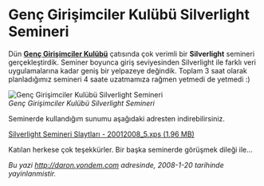 # Genç Girişimciler Kulübü Silverlight Semineri 

Dün **[Genç Girişimciler Kulübü](http://www.gencgirisimciler.org/)**
çatısında çok verimli bir **Silverlight** semineri gerçekleştirdik.
Seminer boyunca giriş seviyesinden Silverlight ile farklı veri
uygulamalarına kadar geniş bir yelpazeye değindik. Toplam 3 saat olarak
planladığımız semineri 4 saate uzatmamıza rağmen yetmedi de yetmedi :)

![Genç Girişimciler Kulübü Silverlight
Semineri](media/Genc_Girisimciler_Kulubu_Silverlight_Semineri/20012008_4.jpg)\
*Genç Girişimciler Kulübü Silverlight Semineri*

Seminerde kullandığım sunumu aşağıdaki adresten indirebilirsiniz.

[Silverlight Semineri Slaytları - 20012008\_5.xps (1.96
MB)](media/Genc_Girisimciler_Kulubu_Silverlight_Semineri/20012008_5.xps)

Katılan herkese çok teşekkürler. Bir başka seminerde görüşmek dileği
ile...


*Bu yazi http://daron.yondem.com adresinde, 2008-1-20 tarihinde yayinlanmistir.*